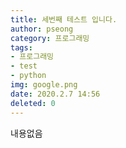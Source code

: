 ```yaml
---
title: 세번째 테스트 입니다.
author: pseong
category: 프로그래밍
tags:
- 프로그래밍
- test
- python
img: google.png
date: 2020.2.7 14:56
deleted: 0
---
```

내용없음